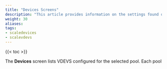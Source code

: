 ```yaml
---
title: "Devices Screens"
description: "This article provides information on the settings found on and functions of the Devices screens."
weight: 30
aliases:
tags:
- scaledevices
- scalevdevs
---
```


{{< toc >}}

The **Devices** screen lists VDEVS configured for the selected pool. 
Each pool

